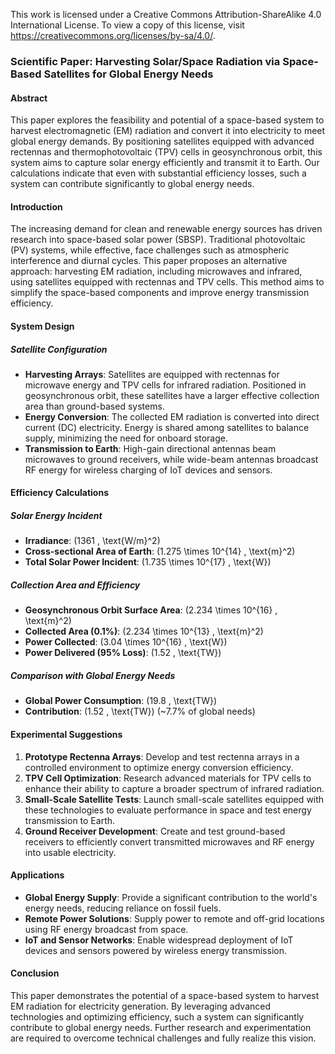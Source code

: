 This work is licensed under a Creative Commons Attribution-ShareAlike 4.0 International License. To view a copy of this license, visit https://creativecommons.org/licenses/by-sa/4.0/.

### Scientific Paper: Harvesting Solar/Space Radiation via Space-Based Satellites for Global Energy Needs

#### Abstract
This paper explores the feasibility and potential of a space-based system to harvest electromagnetic (EM) radiation and convert it into electricity to meet global energy demands. By positioning satellites equipped with advanced rectennas and thermophotovoltaic (TPV) cells in geosynchronous orbit, this system aims to capture solar energy efficiently and transmit it to Earth. Our calculations indicate that even with substantial efficiency losses, such a system can contribute significantly to global energy needs.

#### Introduction
The increasing demand for clean and renewable energy sources has driven research into space-based solar power (SBSP). Traditional photovoltaic (PV) systems, while effective, face challenges such as atmospheric interference and diurnal cycles. This paper proposes an alternative approach: harvesting EM radiation, including microwaves and infrared, using satellites equipped with rectennas and TPV cells. This method aims to simplify the space-based components and improve energy transmission efficiency.

#### System Design
##### Satellite Configuration
- **Harvesting Arrays**: Satellites are equipped with rectennas for microwave energy and TPV cells for infrared radiation. Positioned in geosynchronous orbit, these satellites have a larger effective collection area than ground-based systems.
- **Energy Conversion**: The collected EM radiation is converted into direct current (DC) electricity. Energy is shared among satellites to balance supply, minimizing the need for onboard storage.
- **Transmission to Earth**: High-gain directional antennas beam microwaves to ground receivers, while wide-beam antennas broadcast RF energy for wireless charging of IoT devices and sensors.

#### Efficiency Calculations
##### Solar Energy Incident
- **Irradiance**: \(1361 \, \text{W/m}^2\)
- **Cross-sectional Area of Earth**: \(1.275 \times 10^{14} \, \text{m}^2\)
- **Total Solar Power Incident**: \(1.735 \times 10^{17} \, \text{W}\)

##### Collection Area and Efficiency
- **Geosynchronous Orbit Surface Area**: \(2.234 \times 10^{16} \, \text{m}^2\)
- **Collected Area (0.1%)**: \(2.234 \times 10^{13} \, \text{m}^2\)
- **Power Collected**: \(3.04 \times 10^{16} \, \text{W}\)
- **Power Delivered (95% Loss)**: \(1.52 \, \text{TW}\)

##### Comparison with Global Energy Needs
- **Global Power Consumption**: \(19.8 \, \text{TW}\)
- **Contribution**: \(1.52 \, \text{TW}\) (~7.7% of global needs)

#### Experimental Suggestions
1. **Prototype Rectenna Arrays**: Develop and test rectenna arrays in a controlled environment to optimize energy conversion efficiency.
2. **TPV Cell Optimization**: Research advanced materials for TPV cells to enhance their ability to capture a broader spectrum of infrared radiation.
3. **Small-Scale Satellite Tests**: Launch small-scale satellites equipped with these technologies to evaluate performance in space and test energy transmission to Earth.
4. **Ground Receiver Development**: Create and test ground-based receivers to efficiently convert transmitted microwaves and RF energy into usable electricity.

#### Applications
- **Global Energy Supply**: Provide a significant contribution to the world's energy needs, reducing reliance on fossil fuels.
- **Remote Power Solutions**: Supply power to remote and off-grid locations using RF energy broadcast from space.
- **IoT and Sensor Networks**: Enable widespread deployment of IoT devices and sensors powered by wireless energy transmission.

#### Conclusion
This paper demonstrates the potential of a space-based system to harvest EM radiation for electricity generation. By leveraging advanced technologies and optimizing efficiency, such a system can significantly contribute to global energy needs. Further research and experimentation are required to overcome technical challenges and fully realize this vision.
